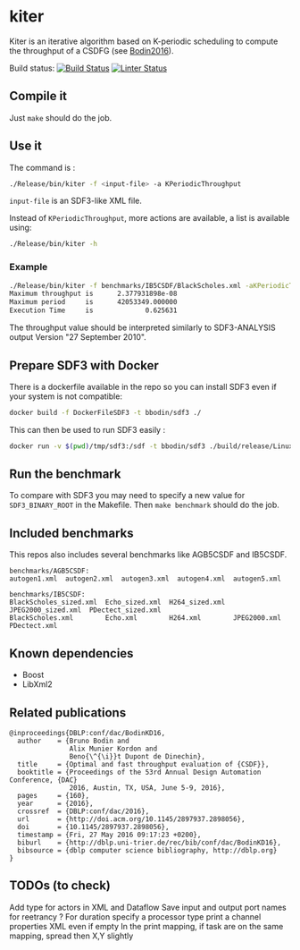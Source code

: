 # kiter

Kiter is an iterative algorithm based on K-periodic scheduling to compute the throughput of a CSDFG (see [Bodin2016](https://dl.acm.org/doi/abs/10.1145/2897937.2898056)).

Build status:
[![Build Status](https://travis-ci.org/bbodin/kiter.svg?branch=master)](https://travis-ci.org/bbodin/kiter)
[![Linter Status](https://github.com/bbodin/kiter/workflows/Super-Linter/badge.svg)](https://github.com/marketplace/actions/super-linter)

## Compile it

Just ```make``` should do the job.

## Use it

The command is :

```bash
./Release/bin/kiter -f <input-file> -a KPeriodicThroughput
```

```input-file``` is an SDF3-like XML file.

Instead of `KPeriodicThroughput`, more actions are available, a list is available using:

```bash
./Release/bin/kiter -h
```

### Example


```bash
./Release/bin/kiter -f benchmarks/IB5CSDF/BlackScholes.xml -aKPeriodicThroughput
Maximum throughput is      2.377931898e-08
Maximum period     is      42053349.000000
Execution Time     is             0.625631
```

The throughput value should be interpreted similarly to SDF3-ANALYSIS output Version "27 September 2010".

## Prepare SDF3 with Docker

There is a dockerfile available in the repo so you can install SDF3 even if your system is not compatible:
```bash
docker build -f DockerFileSDF3 -t bbodin/sdf3 ./
```

This can then be used to run SDF3 easily :
```bash
docker run -v $(pwd)/tmp/sdf3:/sdf -t bbodin/sdf3 ./build/release/Linux/bin/sdf3analysis-sdf --graph /sdf/sdf3mem/fig8.xml   --algo  buffersize
```


## Run the benchmark

To compare with SDF3 you may need to specify a new value for ```SDF3_BINARY_ROOT``` in the Makefile.
Then ```make benchmark``` should do the job.

## Included benchmarks

This repos also includes several benchmarks like AGB5CSDF and IB5CSDF.

```text
benchmarks/AGB5CSDF:
autogen1.xml  autogen2.xml  autogen3.xml  autogen4.xml  autogen5.xml

benchmarks/IB5CSDF:
BlackScholes_sized.xml  Echo_sized.xml  H264_sized.xml  JPEG2000_sized.xml  PDectect_sized.xml
BlackScholes.xml        Echo.xml        H264.xml        JPEG2000.xml        PDectect.xml
```

## Known dependencies
* Boost
* LibXml2

## Related publications

```TeX
@inproceedings{DBLP:conf/dac/BodinKD16,
  author    = {Bruno Bodin and
               Alix Munier Kordon and
               Beno{\^{\i}}t Dupont de Dinechin},
  title     = {Optimal and fast throughput evaluation of {CSDF}},
  booktitle = {Proceedings of the 53rd Annual Design Automation Conference, {DAC}
               2016, Austin, TX, USA, June 5-9, 2016},
  pages     = {160},
  year      = {2016},
  crossref  = {DBLP:conf/dac/2016},
  url       = {http://doi.acm.org/10.1145/2897937.2898056},
  doi       = {10.1145/2897937.2898056},
  timestamp = {Fri, 27 May 2016 09:17:23 +0200},
  biburl    = {http://dblp.uni-trier.de/rec/bib/conf/dac/BodinKD16},
  bibsource = {dblp computer science bibliography, http://dblp.org}
}
```

## TODOs (to check)

Add type for actors in XML and Dataflow
Save input and output port names for reetrancy ?
For duration specify a processor type
print a channel properties XML even if empty
In the print mapping, if task are on the same mapping, spread then X,Y slightly
